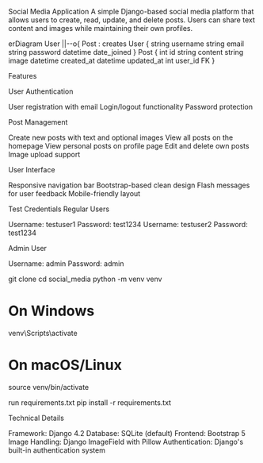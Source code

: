 Social Media Application
A simple Django-based social media platform that allows users to create, read, update, and delete posts. Users can share text content and images while maintaining their own profiles.



erDiagram
    User ||--o{ Post : creates
    User {
        string username
        string email
        string password
        datetime date_joined
    }
    Post {
        int id
        string content
        string image
        datetime created_at
        datetime updated_at
        int user_id FK
    }


Features

User Authentication

User registration with email
Login/logout functionality
Password protection


Post Management

Create new posts with text and optional images
View all posts on the homepage
View personal posts on profile page
Edit and delete own posts
Image upload support


User Interface

Responsive navigation bar
Bootstrap-based clean design
Flash messages for user feedback
Mobile-friendly layout



Test Credentials
Regular Users

Username: testuser1
Password: test1234
Username: testuser2
Password: test1234

Admin User

Username: admin
Password: admin

git clone <repository-url>
cd social_media
python -m venv venv
# On Windows
venv\Scripts\activate
# On macOS/Linux
source venv/bin/activate

run requirements.txt
pip install -r requirements.txt

Technical Details

Framework: Django 4.2
Database: SQLite (default)
Frontend: Bootstrap 5
Image Handling: Django ImageField with Pillow
Authentication: Django's built-in authentication system
